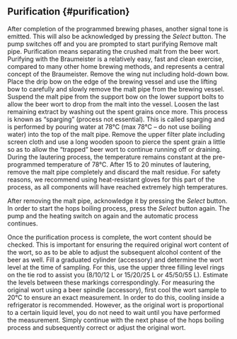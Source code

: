 ## Purification {#purification}

After completion of the programmed brewing phases, another signal tone is emitted. This will also be acknowledged by pressing the _Select_ button. The pump switches off and you are prompted to start purifying Remove malt pipe. Purification means separating the crushed malt from the beer wort. Purifying with the Braumeister is a relatively easy, fast and clean exercise, compared to many other home brewing methods, and represents a central concept of the Braumeister. Remove the wing nut including hold-down bow. Place the drip bow on the edge of the brewing vessel and use the lifting bow to carefully and slowly remove the malt pipe from the brewing vessel. Suspend the malt pipe from the support bow on the lower support bolts to allow the beer wort to drop from the malt into the vessel. Loosen the last remaining extract by washing out the spent grains once more. This process is known as “sparging” (process not essential). This is called sparging and is performed by pouring water at 78°C (max 78°C – do not use boiling water) into the top of the malt pipe. Remove the upper filter plate including screen cloth and use a long wooden spoon to pierce the spent grain a little so as to allow the “trapped” beer wort to continue running off or draining. During the lautering process, the temperature remains constant at the pre-programmed temperature of 78°C. After 15 to 20 minutes of lautering, remove the malt pipe completely and discard the malt residue. For safety reasons, we recommend using heat-resistant gloves for this part of the process, as all components will have reached extremely high temperatures.

After removing the malt pipe, acknowledge it by pressing the _Select_ button. In order to start the hops boiling process, press the _Select_ button again. The pump and the heating switch on again and the automatic process continues.

Once the purification process is complete, the wort content should be checked. This is important for ensuring the required original wort content of the wort, so as to be able to adjust the subsequent alcohol content of the beer as well. Fill a graduated cylinder (accessory) and determine the wort level at the time of sampling. For this, use the upper three filling level rings on the tie rod to assist you (8/10/12 L or 15/20/25 L or 45/50/55 L). Estimate the levels between these markings correspondingly. For measuring the original wort using a beer spindle (accessory), first cool the wort sample to 20°C to ensure an exact measurement. In order to do this, cooling inside a refrigerator is recommended. However, as the original wort is proportional to a certain liquid level, you do not need to wait until you have performed the measurement. Simply continue with the next phase of the hops boiling process and subsequently correct or adjust the original wort.